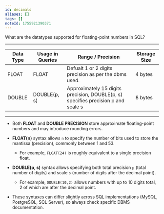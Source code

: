```yaml
---
id: decimals
aliases: []
tags: []
noteId: 1755921390371
---
```


What are the datatypes supported for floating-point numbers in SQL?

---

| Data Type | Usage in Queries | Range / Precision                                                                 | Storage Size |
| --------- | ---------------- | --------------------------------------------------------------------------------- | ------------ |
| FLOAT     | FLOAT            | Defualt 1 or 2 digits precision as per the dbms used.                             | 4 bytes      |
| DOUBLE    | DOUBLE(p, s)     | Approximately 15 digits precision, DOUBLE(p, s) specifies precision p and scale s | 8 bytes      |

---

- Both **FLOAT** and **DOUBLE PRECISION** store approximate floating-point numbers and may introduce rounding errors.

- **FLOAT(n)** syntax allows `n` to specify the number of bits used to store the mantissa (precision), commonly between 1 and 53.
  - For example, `FLOAT(24)` is roughly equivalent to a single precision float.
- **DOUBLE(p, s)** syntax allows specifying both total precision `p` (total number of digits) and scale `s` (number of digits after the decimal point).
  - For example, `DOUBLE(10,2)` allows numbers with up to 10 digits total, 2 of which are after the decimal point.

- These syntaxes can differ slightly across SQL implementations (MySQL, PostgreSQL, SQL Server), so always check specific DBMS documentation.
